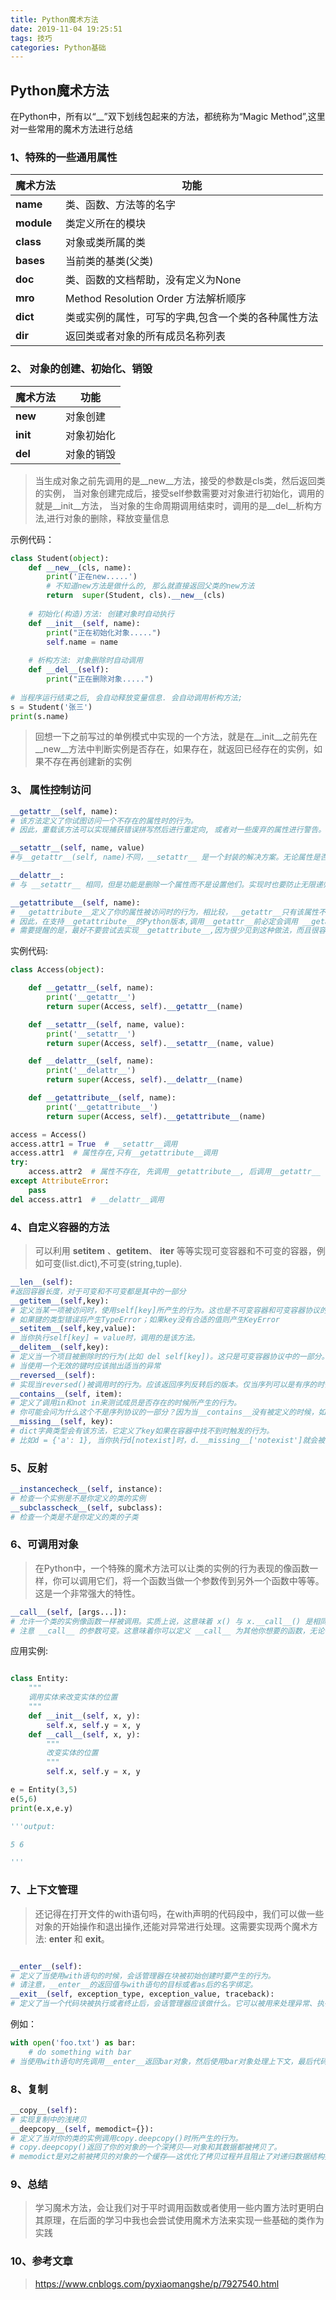 ```yaml
---
title: Python魔术方法
date: 2019-11-04 19:25:51
tags: 技巧
categories: Python基础
---
```


## Python魔术方法

在Python中，所有以“__”双下划线包起来的方法，都统称为“Magic Method”,这里对一些常用的魔术方法进行总结

### 1、特殊的一些通用属性

魔术方法 | 功能
-|-|
__name__| 类、函数、方法等的名字
__module__ | 类定义所在的模块
__class__ |对象或类所属的类
__bases__ |当前类的基类(父类)
__doc__ |类、函数的文档帮助，没有定义为None
__mro__ |Method Resolution Order 方法解析顺序 
__dict__ |类或实例的属性，可写的字典,包含一个类的各种属性方法
__dir__ | 返回类或者对象的所有成员名称列表

### 2、 对象的创建、初始化、销毁

魔术方法 | 功能
-|-|
__new__ | 对象创建
__init__ | 对象初始化
__del__ | 对象的销毁

<!--more-->

> 当生成对象之前先调用的是__new__方法，接受的参数是cls类，然后返回类的实例，
当对象创建完成后，接受self参数需要对对象进行初始化，调用的就是__init__方法，
当对象的生命周期调用结束时，调用的是__del__析构方法,进行对象的删除，释放变量信息

示例代码：

```python
class Student(object):
    def __new__(cls, name):
        print('正在new.....')
        # 不知道new方法是做什么的, 那么就直接返回父类的new方法
        return  super(Student, cls).__new__(cls)
 
    # 初始化(构造)方法: 创建对象时自动执行
    def __init__(self, name):
        print("正在初始化对象.....")
        self.name = name
 
    # 析构方法: 对象删除时自动调用
    def __del__(self):
        print("正在删除对象.....")
 
# 当程序运行结束之后, 会自动释放变量信息. 会自动调用析构方法;
s = Student('张三')
print(s.name)

```
>回想一下之前写过的单例模式中实现的一个方法，就是在__init__之前先在__new__方法中判断实例是否存在，如果存在，就返回已经存在的实例，如果不存在再创建新的实例

### 3、 属性控制访问

```python
__getattr__(self, name):
# 该方法定义了你试图访问一个不存在的属性时的行为。
# 因此，重载该方法可以实现捕获错误拼写然后进行重定向, 或者对一些废弃的属性进行警告。
```
```python
__setattr__(self, name, value)
#与__getattr__(self, name)不同，__setattr__ 是一个封装的解决方案。无论属性是否存在，它都允许你定义对对属性的赋值行为，以为这你可以对属性的值进行个性定制。实现__setattr__时要避免"无限递归"的错误
```
```python
__delattr__:
# 与 __setattr__ 相同，但是功能是删除一个属性而不是设置他们。实现时也要防止无限递归现象发生
```
```python
__getattribute__(self, name):
# __getattribute__定义了你的属性被访问时的行为，相比较，__getattr__只有该属性不存在时才会起作用。
# 因此，在支持__getattribute__的Python版本,调用__getattr__前必定会调用 __getattribute__。__getattribute__同样要避免"无限递归"的错误。
# 需要提醒的是，最好不要尝试去实现__getattribute__,因为很少见到这种做法，而且很容易出bug。
```

实例代码:
```python
class Access(object):

    def __getattr__(self, name):
        print('__getattr__')
        return super(Access, self).__getattr__(name)

    def __setattr__(self, name, value):
        print('__setattr__')
        return super(Access, self).__setattr__(name, value)

    def __delattr__(self, name):
        print('__delattr__')
        return super(Access, self).__delattr__(name)

    def __getattribute__(self, name):
        print('__getattribute__')
        return super(Access, self).__getattribute__(name)

access = Access()
access.attr1 = True  # __setattr__调用
access.attr1  # 属性存在,只有__getattribute__调用
try:
    access.attr2  # 属性不存在, 先调用__getattribute__, 后调用__getattr__
except AttributeError:
    pass
del access.attr1  # __delattr__调用
```

### 4、自定义容器的方法

> 可以利用 __setitem__ 、__getitem__、 __iter__ 等等实现可变容器和不可变的容器，例如可变(list.dict),不可变(string,tuple).

```python
__len__(self):
#返回容器长度，对于可变和不可变都是其中的一部分
__getitem__(self,key):
# 定义当某一项被访问时，使用self[key]所产生的行为。这也是不可变容器和可变容器协议的一部分。
# 如果键的类型错误将产生TypeError；如果key没有合适的值则产生KeyError
__setitem__(self,key,value):
# 当你执行self[key] = value时，调用的是该方法。
__delitem__(self,key):
# 定义当一个项目被删除时的行为(比如 del self[key])。这只是可变容器协议中的一部分。
# 当使用一个无效的键时应该抛出适当的异常
__reversed__(self):
# 实现当reversed()被调用时的行为。应该返回序列反转后的版本。仅当序列可以是有序的时候实现它，例如对于列表或者元组。
__contains__(self, item):
# 定义了调用in和not in来测试成员是否存在的时候所产生的行为。
# 你可能会问为什么这个不是序列协议的一部分？因为当__contains__没有被定义的时候，如果没有定义，那么Python会迭代容器中的元素来一个一个比较，从而决定返回True或者False。
__missing__(self, key):
# dict字典类型会有该方法，它定义了key如果在容器中找不到时触发的行为。
# 比如d = {'a': 1}, 当你执行d[notexist]时，d.__missing__['notexist']就会被调用。
```

### 5、反射

```python
__instancecheck__(self, instance):
# 检查一个实例是不是你定义的类的实例
__subclasscheck__(self, subclass):
# 检查一个类是不是你定义的类的子类
```

### 6、可调用对象

> 在Python中，一个特殊的魔术方法可以让类的实例的行为表现的像函数一样，你可以调用它们，将一个函数当做一个参数传到另外一个函数中等等。这是一个非常强大的特性。

```python
__call__(self, [args...]):
# 允许一个类的实例像函数一样被调用。实质上说，这意味着 x() 与 x.__call__() 是相同的。
# 注意 __call__ 的参数可变。这意味着你可以定义 __call__ 为其他你想要的函数，无论有多少个参数。
```

应用实例:

```python

class Entity: 
    """ 
    调用实体来改变实体的位置 
    """
    def __init__(self, x, y): 
        self.x, self.y = x, y 
    def __call__(self, x, y): 
        """ 
        改变实体的位置 
        """
        self.x, self.y = x, y

e = Entity(3,5)
e(5,6)
print(e.x,e.y)

'''output:

5 6

'''

```

### 7、上下文管理

> 还记得在打开文件的with语句吗，在with声明的代码段中，我们可以做一些对象的开始操作和退出操作,还能对异常进行处理。这需要实现两个魔术方法: __enter__ 和 __exit__。

```python

__enter__(self):
# 定义了当使用with语句的时候，会话管理器在块被初始创建时要产生的行为。
# 请注意，__enter__的返回值与with语句的目标或者as后的名字绑定。
__exit__(self, exception_type, exception_value, traceback):
# 定义了当一个代码块被执行或者终止后，会话管理器应该做什么。它可以被用来处理异常、执行清理工作或做一些代码块执行完毕之后的日常工作。如果代码块执行成功，exception_type，exception_value，和traceback将会为None。否则，你可以选择处理这个异常或者是直接交给用户处理。如果你想处理这个异常的话，请确保__exit__在所有语句结束之后返回True。如果你想让异常被会话管理器处理的话，那么就让其产生该异常。
```
例如：

```python
with open('foo.txt') as bar: 
    # do something with bar
# 当使用with语句时先调用__enter__返回bar对象，然后使用bar对象处理上下文，最后代码执行完后再调用__exit__,处理上下文结果
```

### 8、复制

```python
__copy__(self):
# 实现复制中的浅拷贝
__deepcopy__(self, memodict={}):
# 定义了当对你的类的实例调用copy.deepcopy()时所产生的行为。
# copy.deepcopy()返回了你的对象的一个深拷贝——对象和其数据都被拷贝了。
# memodict是对之前被拷贝的对象的一个缓存——这优化了拷贝过程并且阻止了对递归数据结构拷贝时的无限递归。
```

### 9、总结

> 学习魔术方法，会让我们对于平时调用函数或者使用一些内置方法时更明白其原理，在后面的学习中我也会尝试使用魔术方法来实现一些基础的类作为实践

### 10、参考文章

> https://www.cnblogs.com/pyxiaomangshe/p/7927540.html
